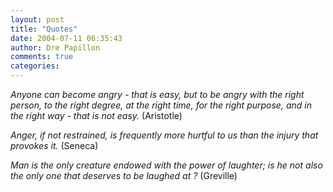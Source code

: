 ```yaml
---
layout: post
title: "Quotes"
date: 2004-07-11 06:35:43
author: Dre Papillon
comments: true
categories: 
---
```



*Anyone can become angry - that is easy, but to be angry with the right person, to the right degree, at the right time, for the right purpose, and in the right way - that is not easy.*  (Aristotle)

*Anger, if not restrained, is frequently more hurtful to us than the injury that provokes it.*  (Seneca) 

*Man is the only creature endowed with the power of laughter; is he not also the only one that deserves to be laughed at ?*  (Greville) 